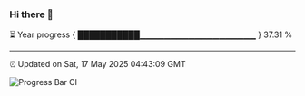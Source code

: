 ### Hi there 👋

⏳ Year progress { ███████████▁▁▁▁▁▁▁▁▁▁▁▁▁▁▁▁▁▁▁ } 37.31 %

---

⏰ Updated on Sat, 17 May 2025 04:43:09 GMT

![Progress Bar CI](https://github.com/IshwaranRudhara/GIT-ACTION/workflows/Progress%20Bar%20CI/badge.svg)
